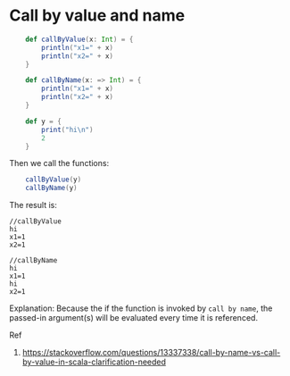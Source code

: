 # Call by value and name

```scala
    def callByValue(x: Int) = {
        println("x1=" + x)
        println("x2=" + x)
    }

    def callByName(x: => Int) = {
        println("x1=" + x)
        println("x2=" + x)
    }

    def y = {
        print("hi\n")
        2
    }
```
Then we call the functions:
```scala
    callByValue(y)
    callByName(y)
```
The result is:
```
//callByValue
hi
x1=1
x2=1

//callByName
hi
x1=1
hi
x2=1
```

Explanation:
Because the if the function is invoked by `call by name`, the passed-in argument(s) will be evaluated every time it is referenced.

Ref
1. https://stackoverflow.com/questions/13337338/call-by-name-vs-call-by-value-in-scala-clarification-needed